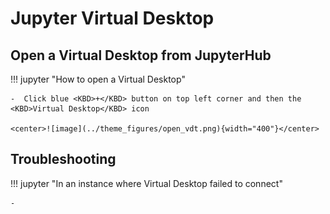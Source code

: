 # Jupyter Virtual Desktop 

## Open a Virtual Desktop from JupyterHub

!!! jupyter "How to open a Virtual Desktop"

    -  Click blue <KBD>+</KBD> button on top left corner and then the <KBD>Virtual Desktop</KBD> icon

    <center>![image](../theme_figures/open_vdt.png){width="400"}</center>

## Troubleshooting 

!!! jupyter "In an instance where Virtual Desktop failed to connect"

    - 
